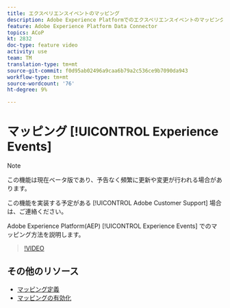 ```yaml
---
title: エクスペリエンスイベントのマッピング
description: Adobe Experience Platformでのエクスペリエンスイベントのマッピング方法(AEP)
feature: Adobe Experience Platform Data Connector
topics: ACoP
kt: 2832
doc-type: feature video
activity: use
team: TM
translation-type: tm+mt
source-git-commit: f0d95ab02496a9caa6b79a2c536ce9b7090da943
workflow-type: tm+mt
source-wordcount: '76'
ht-degree: 9%

---
```



# マッピング [!UICONTROL Experience Events]

>[!NOTE]
>
>この機能は現在ベータ版であり、予告なく頻繁に更新や変更が行われる場合があります。
>
>この機能を実装する予定がある [!UICONTROL Adobe Customer Support] 場合は、ご連絡ください。

Adobe Experience Platform(AEP) [!UICONTROL Experience Events] でのマッピング方法を説明します。

>[!VIDEO](https://video.tv.adobe.com/v/27265?quality=12)

## その他のリソース

* [マッピング定義](https://docs.adobe.com/content/help/en/campaign-standard/using/administrating/mapping-campaign-and-aep-data/aep-mapping-definition.html)
* [マッピングの有効化](https://docs.adobe.com/content/help/en/campaign-standard/using/administrating/mapping-campaign-and-aep-data/aep-mapping-activation.html)

